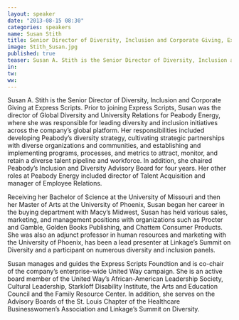 ```yaml
---
layout: speaker
date: "2013-08-15 08:30"
categories: speakers
name: Susan Stith
title: Senior Director of Diversity, Inclusion and Corporate Giving, Express Scripts
image: Stith_Susan.jpg
published: true
teaser: Susan A. Stith is the Senior Director of Diversity, Inclusion and Corporate Giving at Express Scripts.
in:
tw:
ww: 
---
```

Susan A. Stith is the Senior Director of Diversity, Inclusion and Corporate Giving at Express Scripts. Prior to joining Express Scripts, Susan was the director of Global Diversity and University Relations for Peabody Energy, where she was responsible for leading diversity and inclusion initiatives across the company’s global platform. Her responsibilities included developing Peabody’s diversity strategy, cultivating strategic partnerships with diverse organizations and communities, and establishing and implementing programs, processes, and metrics to attract, monitor, and retain a diverse talent pipeline and workforce. In addition, she chaired Peabody’s Inclusion and Diversity Advisory Board for four years. Her other roles at Peabody Energy included director of Talent Acquisition and manager of Employee Relations.

Receiving her Bachelor of Science at the University of Missouri and then her Master of Arts at the University of Phoenix, Susan began her career in the buying department with Macy’s Midwest, Susan has held various sales, marketing, and management positions with organizations such as Procter and Gamble, Golden Books Publishing, and Chattem Consumer Products. She was also an adjunct professor in human resources and marketing with the University of Phoenix, has been a lead presenter at Linkage’s Summit on Diversity and a participant on numerous diversity and inclusion panels.

Susan manages and guides the Express Scripts Foundtion and is co-chair of the company’s enterprise-wide United Way campaign. She is an active board member of the United Way’s African-American Leadership Society, Cultural Leadership, Starkloff Disability Institute, the Arts and Education Council and the Family Resource Center. In addition, she serves on the Advisory Boards of the St. Louis Chapter of the Healthcare Businesswomen’s Association and Linkage’s Summit on Diversity.
